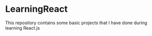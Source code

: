 # LearningReact
This repository contains some basic projects that I have done during learning React.js

